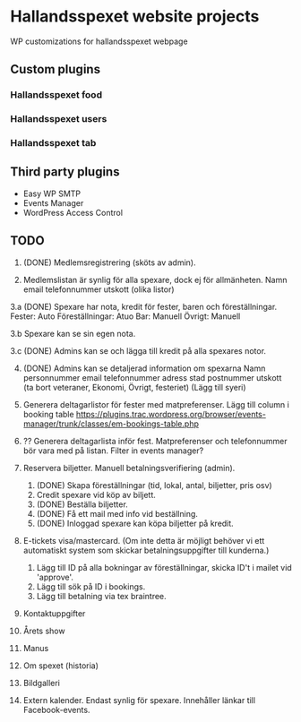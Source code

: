 # Hallandsspexet website projects

WP customizations for hallandsspexet webpage

## Custom plugins

### Hallandsspexet food

### Hallandsspexet users

### Hallandsspexet tab

## Third party plugins

* Easy WP SMTP
* Events Manager
* WordPress Access Control

## TODO

1. (DONE) Medlemsregistrering (sköts av admin).

2. Medlemslistan är synlig för alla spexare, dock ej för allmänheten.
   Namn
   email
   telefonnummer
   utskott (olika listor)

3.a (DONE) Spexare har nota, kredit för fester, baren och föreställningar.
	Fester: Auto
    Föreställningar: Atuo
	Bar: Manuell
	Övrigt: Manuell

3.b Spexare kan se sin egen nota.

3.c (DONE) Admins kan se och lägga till kredit på alla spexares notor.

4. (DONE) Admins kan se detaljerad information om spexarna
   Namn
   personnummer
   email
   telefonnummer
   adress
   stad
   postnummer
   utskott (ta bort veteraner, Ekonomi, Övrigt, festeriet) (Lägg till syeri)

5. Generera deltagarlistor för fester med matpreferenser. Lägg till column i booking table
   https://plugins.trac.wordpress.org/browser/events-manager/trunk/classes/em-bookings-table.php

6. ?? Generera deltagarlista inför fest. Matpreferenser och telefonnummer bör vara
   med på listan. Filter in events manager?

7. Reservera biljetter. Manuell betalningsverifiering (admin).
   1. (DONE) Skapa föreställningar (tid, lokal, antal, biljetter, pris osv)
   2. Credit spexare vid köp av biljett.
   3. (DONE) Beställa biljetter.
   4. (DONE) Få ett mail med info vid beställning.
   5. (DONE) Inloggad spexare kan köpa biljetter på kredit.

8. E-tickets visa/mastercard. (Om inte detta är möjligt behöver vi ett
   automatiskt system som skickar betalningsuppgifter till kunderna.)
   1. Lägg till ID på alla bokningar av föreställningar, skicka ID't i mailet vid 'approve'.
   2. Lägg till sök på ID i bookings.
   3. Lägg till betalning via tex braintree.

9. Kontaktuppgifter

10. Årets show

11. Manus

12. Om spexet (historia)

13. Bildgalleri

14. Extern kalender. Endast synlig för spexare. Innehåller länkar till
   Facebook-events.
